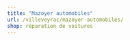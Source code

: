 ```yaml
---
title: "Mazoyer automobiles"
url: /villeveyrac/mazoyer-automobiles/
shop: réparation de voitures
---
```

